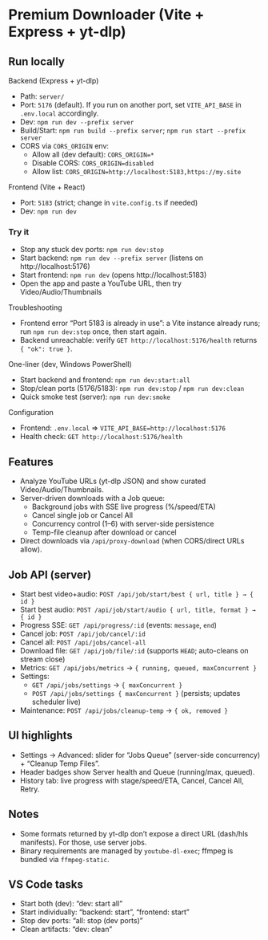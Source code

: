 # Premium Downloader (Vite + Express + yt-dlp)

## Run locally

Backend (Express + yt-dlp)
- Path: `server/`
- Port: `5176` (default). If you run on another port, set `VITE_API_BASE` in `.env.local` accordingly.
- Dev: `npm run dev --prefix server`
- Build/Start: `npm run build --prefix server`; `npm run start --prefix server`
- CORS via `CORS_ORIGIN` env:
   - Allow all (dev default): `CORS_ORIGIN=*`
   - Disable CORS: `CORS_ORIGIN=disabled`
   - Allow list: `CORS_ORIGIN=http://localhost:5183,https://my.site`

Frontend (Vite + React)
- Port: `5183` (strict; change in `vite.config.ts` if needed)
- Dev: `npm run dev`

### Try it
- Stop any stuck dev ports: `npm run dev:stop`
- Start backend: `npm run dev --prefix server` (listens on http://localhost:5176)
- Start frontend: `npm run dev` (opens http://localhost:5183)
- Open the app and paste a YouTube URL, then try Video/Audio/Thumbnails

Troubleshooting
- Frontend error “Port 5183 is already in use”: a Vite instance already runs; run `npm run dev:stop` once, then start again.
- Backend unreachable: verify `GET http://localhost:5176/health` returns `{ "ok": true }`.

One-liner (dev, Windows PowerShell)
- Start backend and frontend: `npm run dev:start:all`
- Stop/clean ports (5176/5183): `npm run dev:stop` / `npm run dev:clean`
- Quick smoke test (server): `npm run dev:smoke`

Configuration
- Frontend: `.env.local` ⇒ `VITE_API_BASE=http://localhost:5176`
- Health check: `GET http://localhost:5176/health`

## Features
- Analyze YouTube URLs (yt-dlp JSON) and show curated Video/Audio/Thumbnails.
- Server-driven downloads with a Job queue:
   - Background jobs with SSE live progress (%/speed/ETA)
   - Cancel single job or Cancel All
   - Concurrency control (1–6) with server-side persistence
   - Temp-file cleanup after download or cancel
- Direct downloads via `/api/proxy-download` (when CORS/direct URLs allow).

## Job API (server)
- Start best video+audio: `POST /api/job/start/best { url, title } → { id }`
- Start best audio: `POST /api/job/start/audio { url, title, format } → { id }`
- Progress SSE: `GET /api/progress/:id` (events: `message`, `end`)
- Cancel job: `POST /api/job/cancel/:id`
- Cancel all: `POST /api/jobs/cancel-all`
- Download file: `GET /api/job/file/:id` (supports `HEAD`; auto-cleans on stream close)
- Metrics: `GET /api/jobs/metrics` → `{ running, queued, maxConcurrent }`
- Settings:
   - `GET /api/jobs/settings` → `{ maxConcurrent }`
   - `POST /api/jobs/settings { maxConcurrent }` (persists; updates scheduler live)
- Maintenance: `POST /api/jobs/cleanup-temp` → `{ ok, removed }`

## UI highlights
- Settings → Advanced: slider for “Jobs Queue” (server-side concurrency) + “Cleanup Temp Files”.
- Header badges show Server health and Queue (running/max, queued).
- History tab: live progress with stage/speed/ETA, Cancel, Cancel All, Retry.

## Notes
- Some formats returned by yt-dlp don’t expose a direct URL (dash/hls manifests). For those, use server jobs.
- Binary requirements are managed by `youtube-dl-exec`; ffmpeg is bundled via `ffmpeg-static`.

## VS Code tasks
- Start both (dev): “dev: start all”
- Start individually: “backend: start”, “frontend: start”
- Stop dev ports: “all: stop (dev ports)”
- Clean artifacts: “dev: clean”
